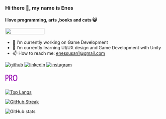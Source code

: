### Hi there 👋, my name is **Enes**
#### I love programming, arts ,books and cats 😺

  <img src="https://images.wallpaperscraft.com/image/single/cat_muzzle_fluffy_blue_eyed_119048_3840x2160.jpg" width=50% height=50%>

- 🔭 I’m currently working on Game Development 
- 🌱 I’m currently learning UI/UX design and Game Development with Unity
- 📫 How to reach me: enessusan1@gmail.com 


[<img src='https://cdn.jsdelivr.net/npm/simple-icons@3.0.1/icons/github.svg' alt='github' height='40'>](https://github.com/enessusan00)  [<img src='https://cdn.jsdelivr.net/npm/simple-icons@3.0.1/icons/linkedin.svg' alt='linkedin' height='40'>](https://www.linkedin.com/in/enes-susan/)  [<img src='https://cdn.jsdelivr.net/npm/simple-icons@3.0.1/icons/instagram.svg' alt='instagram' height='40'>](https://www.instagram.com/dev.enes_/)  

<a href='https://github.com/pricing'><img src='https://raw.githubusercontent.com/acervenky/animated-github-badges/master/assets/pro.gif' width='40' height='40'></a> 

[![Top Langs](https://github-readme-stats.vercel.app/api/top-langs/?username=enessusan00)](https://github.com/anuraghazra/github-readme-stats)

[![GitHub Streak](https://streak-stats.demolab.com/?user=enessusan00&theme=yellowdark)](https://git.io/streak-stats)

![GitHub stats](https://github-readme-stats.vercel.app/api?username=enessusan00&show_icons=true)  


